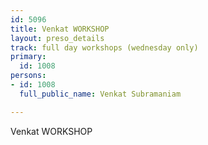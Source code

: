 ```yaml
---
id: 5096
title: Venkat WORKSHOP
layout: preso_details
track: full day workshops (wednesday only)
primary:
  id: 1008
persons:
- id: 1008
  full_public_name: Venkat Subramaniam

---
```

Venkat WORKSHOP